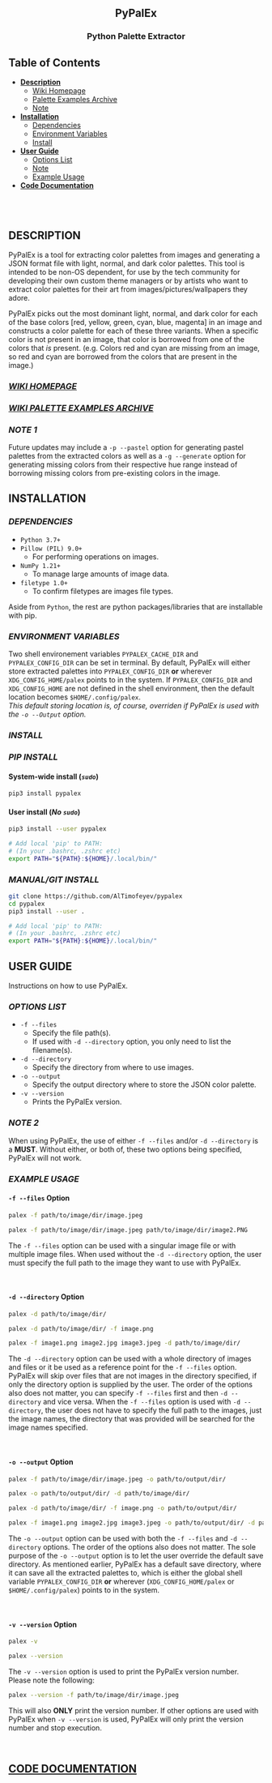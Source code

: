 ## <div align="center">PyPalEx</div>
### <div align="center">Python Palette Extractor</div>

## Table of Contents
- [**Description**](#description)
    - [Wiki Homepage](#wiki-homepage)
    - [Palette Examples Archive](#wiki-palette-examples-archive)
    - [Note](#note-1)
- [**Installation**](#installation)
    - [Dependencies](#dependencies)
    - [Environment Variables](#environment-variables)
    - [Install](#install)
- [**User Guide**](#user-guide)
    - [Options List](#options-list)
    - [Note](#note-2)
    - [Example Usage](#example-usage)
- [**Code Documentation**](#code-documentation)

<br>
<br>

## **DESCRIPTION**
PyPalEx is a tool for extracting color palettes from images and generating a JSON format file with light, normal, and dark color palettes. This tool is intended to be non-OS dependent, for use by the tech community for developing their own custom theme managers or by artists who want to extract color palettes for their art from images/pictures/wallpapers they adore.

PyPalEx picks out the most dominant light, normal, and dark color for each of the base colors [red, yellow, green, cyan, blue, magenta] in an image and constructs a color palette for each of these three variants. When a specific color is not present in an image, that color is borrowed from one of the colors that *is* present. (e.g. Colors red and cyan are missing from an image, so red and cyan are borrowed from the colors that are present in the image.)

### [**_WIKI HOMEPAGE_**](https://github.com/AlTimofeyev/pypalex/wiki/Welcome-to-the-PyPalEx-Wiki!)

### [**_WIKI PALETTE EXAMPLES ARCHIVE_**](https://github.com/AlTimofeyev/pypalex/wiki/Archive-of-Palette-Examples)

### **_NOTE 1_**
Future updates may include a `-p --pastel` option for generating pastel palettes from the extracted colors as well as a `-g --generate` option for generating missing colors from their respective hue range instead of borrowing missing colors from pre-existing colors in the image.


## **INSTALLATION**
### **_DEPENDENCIES_**
- `Python 3.7+`
- `Pillow (PIL) 9.0+`
    - For performing operations on images.
- `NumPy 1.21+`
    - To manage large amounts of image data.
- `filetype 1.0+`
    - To confirm filetypes are images file types.

Aside from `Python`, the rest are python packages/libraries that are installable with pip.

### **_ENVIRONMENT VARIABLES_**
Two shell environement variables `PYPALEX_CACHE_DIR` and `PYPALEX_CONFIG_DIR` can be set in terminal. By default, PyPalEx will either store extracted palettes into `PYPALEX_CONFIG_DIR` __or__ wherever `XDG_CONFIG_HOME/palex` points to in the system. If `PYPALEX_CONFIG_DIR` and `XDG_CONFIG_HOME` are not defined in the shell environment, then the default location becomes `$HOME/.config/palex`.  
_This default storing location is, of course, overriden if PyPalEx is used with the `-o --Output` option._

### **_INSTALL_**
### _PIP INSTALL_
#### **System-wide install (*`sudo`*)**
```sh
pip3 install pypalex
```

#### **User install (*No `sudo`*)**
```sh
pip3 install --user pypalex

# Add local 'pip' to PATH:
# (In your .bashrc, .zshrc etc)
export PATH="${PATH}:${HOME}/.local/bin/"
```

### _MANUAL/GIT INSTALL_
```sh
git clone https://github.com/AlTimofeyev/pypalex
cd pypalex
pip3 install --user .

# Add local 'pip' to PATH:
# (In your .bashrc, .zshrc etc)
export PATH="${PATH}:${HOME}/.local/bin/"
```

## **USER GUIDE**
Instructions on how to use PyPalEx.  

### **_OPTIONS LIST_**
- `-f --files`
  - Specify the file path(s).
  - If used with `-d --directory` option, you only need to list the filename(s).
- `-d --directory`
  - Specify the directory from where to use images.
- `-o --output`
  - Specify the output directory where to store the JSON color palette.
- `-v --version`
  -  Prints the PyPalEx version.

### **_NOTE 2_**
When using PyPalEx, the use of either `-f --files` and/or `-d --directory` is a **MUST**. Without either, or both of, these two options being specified, PyPalEx will not work.

### **_EXAMPLE USAGE_**
#### **`-f --files` Option**
```sh
palex -f path/to/image/dir/image.jpeg
```
```sh
palex -f path/to/image/dir/image.jpeg path/to/image/dir/image2.PNG
```
The `-f --files` option can be used with a singular image file or with multiple image files. When used without the `-d --directory` option, the user must specify the full path to the image they want to use with PyPalEx.

<br>

#### **`-d --directory` Option**
```sh
palex -d path/to/image/dir/
```
```sh
palex -d path/to/image/dir/ -f image.png
```
```sh
palex -f image1.png image2.jpg image3.jpeg -d path/to/image/dir/
```
The `-d --directory` option can be used with a whole directory of images and files or it be used as a reference point for the `-f --files` option. PyPalEx will skip over files that are not images in the directory specified, if only the directory option is supplied by the user. The order of the options also does not matter, you can specify `-f --files` first and then `-d --directory` and vice versa. When the `-f --files` option is used with `-d --directory`, the user does not have to specify the full path to the images, just the image names, the directory that was provided will be searched for the image names specified.

<br>

#### **`-o --output` Option**
```sh
palex -f path/to/image/dir/image.jpeg -o path/to/output/dir/ 
```
```sh
palex -o path/to/output/dir/ -d path/to/image/dir/
```
```sh
palex -d path/to/image/dir/ -f image.png -o path/to/output/dir/
```
```sh
palex -f image1.png image2.jpg image3.jpeg -o path/to/output/dir/ -d path/to/image/dir/
```
The `-o --output` option can be used with both the `-f --files` and `-d --directory` options. The order of the options also does not matter. The sole purpose of the `-o --output` option is to let the user override the default save directory. As mentioned earlier, PyPalEx has a default save directory, where it can save all the extracted palettes to, which is either the global shell variable `PYPALEX_CONFIG_DIR` __or__ wherever (`XDG_CONFIG_HOME/palex` or `$HOME/.config/palex`) points to in the system.

<br>

#### **`-v --version` Option**
```sh
palex -v
```
```sh
palex --version
```
The `-v --version` option is used to print the PyPalEx version number.  
Please note the following:

```sh
palex --version -f path/to/image/dir/image.jpeg
```
This will also **ONLY** print the version number. If other options are used with PyPalEx when `-v --version` is used, PyPalEx will only print the version number and stop execution.

<br>

## [**CODE DOCUMENTATION**](https://github.com/AlTimofeyev/pypalex/blob/main/pypalex_code_documentation.pdf)
